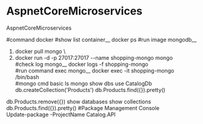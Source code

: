 # AspnetCoreMicroservices
AspnetCoreMicroservices

#command docker
#show list container__
docker ps
#run image mongodb__
1. docker pull mongo \
2. docker run -d -p 27017:27017 --name shopping-mongo mongo \
#check log mongo__
docker logs -f shopping-mongo \
#run command exec mongo__
docker exec -it shopping-mongo /bin/bash \
#mongo cmd basic 
ls
mongo
show dbs
use CatalogDb
db.createCollection('Products')
db.Products.find({}).pretty()

db.Products.remove({})
show databases
show collections
db.Products.find({}).pretty()
#Package Management Console \
Update-package -ProjectName Catalog.API